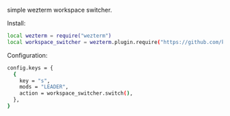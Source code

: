 simple wezterm workspace switcher.

Install:
```bash
local wezterm = require("wezterm")
local workspace_switcher = wezterm.plugin.require("https://github.com/konjiii/wez_workspace_switcher")
```

Configuration:
```bash
config.keys = {
  {
    key = "s",
    mods = "LEADER",
    action = workspace_switcher.switch(),
  },
}
```

